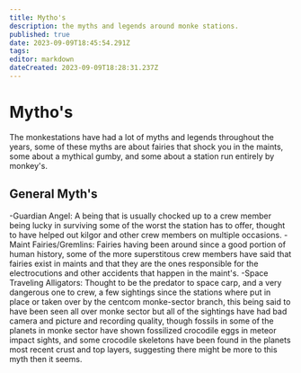 ```yaml
---
title: Mytho's
description: the myths and legends around monke stations.
published: true
date: 2023-09-09T18:45:54.291Z
tags: 
editor: markdown
dateCreated: 2023-09-09T18:28:31.237Z
---
```


# Mytho's
The monkestations have had a lot of myths and legends throughout the years, some of these myths are about fairies that shock you in the maints, some about a mythical gumby, and some about a station run entirely by monkey's.
## General Myth's
-Guardian Angel: A being that is usually chocked up to a crew member being lucky in surviving some of the worst the station has to offer, thought to have helped out kilgor and other crew members on multiple occasions. 
-Maint Fairies/Gremlins: Fairies having been around since a good portion of human history, some of the more superstitous crew members have said that fairies exist in maints and that they are the ones responsible for the electrocutions and other accidents that happen in the maint's.
-Space Traveling Alligators: Thought to be the predator to space carp, and a very dangerous one to crew, a few sightings since the stations where put in place or taken over by the centcom monke-sector branch, this being said to have been seen all over monke sector but all of the sightings have had bad camera and picture and recording quality, though fossils in some of the planets in monke sector have shown fossilized crocodile eggs in meteor impact sights, and some crocodile skeletons have been found in the planets most recent crust and top layers, suggesting there might be more to this myth then it seems.
